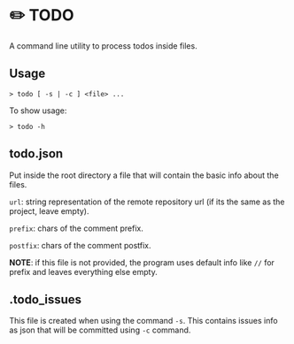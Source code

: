 # ✏️ TODO

A command line utility to process todos inside files.

## Usage

```shell
> todo [ -s | -c ] <file> ...
```

To show usage:

```shell
> todo -h
```

## todo.json

Put inside the root directory a file that will contain the basic info about the files.

`url`: string representation of the remote repository url (if its the same as the project, leave empty).

`prefix`: chars of the comment prefix.

`postfix`: chars of the comment postfix.

**NOTE**: if this file is not provided, the program uses default info like `//` for prefix and leaves everything else empty.

## .todo_issues

This file is created when using the command
`-s`. This contains issues info as json that will be committed using `-c` command.
